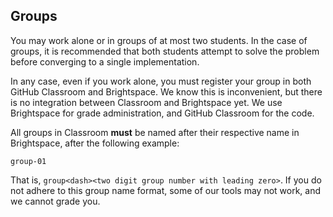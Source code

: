 ## Groups

You may work alone or in groups of at most two students. In the case of groups,
it is recommended that both students attempt to solve the problem before
converging to a single implementation.

In any case, even if you work alone, you must register your group in both GitHub
Classroom and Brightspace. We know this is inconvenient, but there is no
integration between Classroom and Brightspace yet. We use Brightspace for grade
administration, and GitHub Classroom for the code.

All groups in Classroom **must** be named after their respective name in
Brightspace, after the following example:

```
group-01
```

That is, `group<dash><two digit group number with leading zero>`. If you do not
adhere to this group name format, some of our tools may not work, and we cannot
grade you.